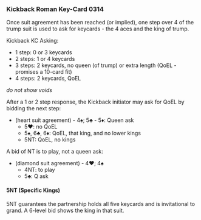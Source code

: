 ### Kickback Roman Key-Card 0314
Once suit agreement has been reached (or implied), one step over 4 of the trump suit is used to ask for keycards - 
the 4 aces and the king of trump. 

Kickback KC Asking:
   * 1 step: 0 or 3 keycards
   * 2 steps: 1 or 4 keycards
   * 3 steps: 2 keycards, no queen (of trump) or extra length (QoEL - promises a 10-card fit)
   * 4 steps: 2 keycards, QoEL

_do not show voids_

After a 1 or 2 step response, the Kickback initiator may ask for QoEL by bidding the next step:

   * (heart suit agreement) - 4♠; 5♣ - 5♦: Queen ask
      * 5♥: no QoEL
	  * 5♠, 6♣, 6♦: QoEL, that king, and no lower kings
	  * 5NT: QoEL, no kings

A bid of NT is to play, not a queen ask:
   * (diamond suit agreement) - 4♥; 4♠
      * 4NT: to play
      * 5♣: Q ask


#### 5NT (Specific Kings)
5NT guarantees the partnership holds all five keycards and is invitational to grand.
A 6-level bid shows the king in that suit.

